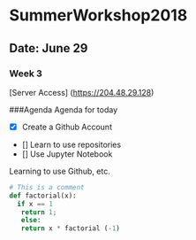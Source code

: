 # SummerWorkshop2018
## Date: June 29
### Week 3

[Server Access] (https://204.48.29.128)

###Agenda Agenda for today
- [x] Create a Github Account
- [] Learn to use repositories
- [] Use Jupyter Notebook

Learning to use Github, etc.


```python
# This is a comment
def factorial(x):
  if x == 1
   return 1;
   else:
   return x * factorial (-1)
   ```
